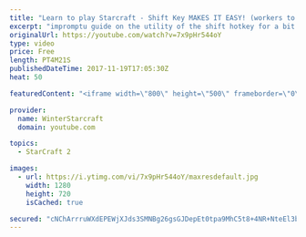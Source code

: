 ```yaml
---
title: "Learn to play Starcraft - Shift Key MAKES IT EASY! (workers to gas, waypoints, ctrl grps, moving)"
excerpt: "impromptu guide on the utility of the shift hotkey for a bit of everything"
originalUrl: https://youtube.com/watch?v=7x9pHr544oY
type: video
price: Free
length: PT4M21S
publishedDateTime: 2017-11-19T17:05:30Z
heat: 50

featuredContent: "<iframe width=\"800\" height=\"500\" frameborder=\"0\" src=\"https://www.youtube.com/embed/7x9pHr544oY\" allow=\"accelerometer; autoplay; encrypted-media; gyroscope; picture-in-picture\" allowfullscreen></iframe>"

provider:
  name: WinterStarcraft
  domain: youtube.com

topics:
  - StarCraft 2

images:
  - url: https://i.ytimg.com/vi/7x9pHr544oY/maxresdefault.jpg
    width: 1280
    height: 720
    isCached: true

secured: "cNChArrruWXdEPEWjXJds3SMNBg26gsGJDepEt0tpa9MhC5t8+4NR+NteEl3bAlHPS2SAIj0bvaNgPGwK2v7p9sImMvG2SM5C//aUaFTvP4tcpkPTGMgJU55pNnXSP4kzQdDtLiEWgKnIDbGfawGlfBpyQXJSkj/6x1ER5hpXV6Bl0LXV0kNzZ9jdWDUL+hC9cm33TdkLILhZkZGi6m5+kGwaYr0B2+ASbDFcy/uakqdnOrQAq7ZKztYnObMzVjlh755OTxJZhb+EAqk5cd87hQXMxrsFhD5ydatHoo7aFXbOwfUK62V9n1tK7wNf0mGuS372xCNy+HxIAVZEgNd7SJk8Pfd5Z7XdqXHWlnlqnrEdX0KQJqdCih4KExzHbq12DOBKZTTTe6c18Vq7m4wxpGuvgPvsNeLClyBSuyEquI=;ubkoclTz1BP/j66aolCnAg=="
---
```


